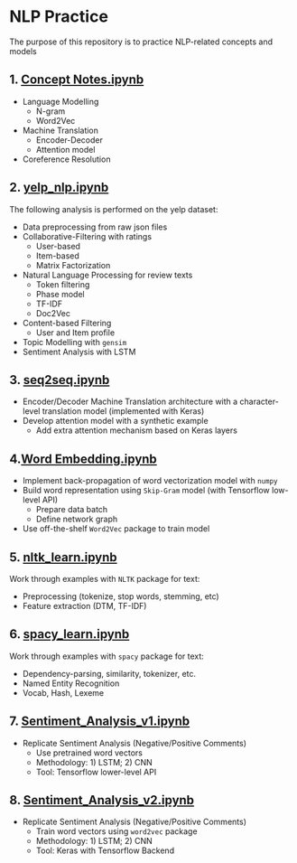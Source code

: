 # NLP Practice
The purpose of this repository is to practice NLP-related concepts and models 

## 1. [Concept Notes.ipynb](https://github.com/shiwang0211/nlp_practice/blob/master/Concept%20Notes.ipynb)
- Language Modelling
    - N-gram
    - Word2Vec
- Machine Translation
    - Encoder-Decoder
    - Attention model
- Coreference Resolution

## 2. [yelp_nlp.ipynb](https://github.com/shiwang0211/nlp_practice/blob/master/yelp_nlp.ipynb)
The following analysis is performed on the yelp dataset:
- Data preprocessing from raw json files
- Collaborative-Filtering with ratings
    - User-based
    - Item-based
    - Matrix Factorization
- Natural Language Processing for review texts
    - Token filtering
    - Phase model
    - TF-IDF
    - Doc2Vec
- Content-based Filtering
    - User and Item profile
- Topic Modelling with `gensim`
- Sentiment Analysis with LSTM

## 3. [seq2seq.ipynb](https://github.com/shiwang0211/nlp_practice/blob/master/seq2seq.ipynb)
- Encoder/Decoder Machine Translation architecture with a character-level translation model (implemented with Keras)
- Develop attention model with a synthetic example 
    - Add extra attention mechanism based on Keras layers

## 4.[Word Embedding.ipynb](https://github.com/shiwang0211/nlp_practice/blob/master/Word_Embedding.ipynb)
- Implement back-propagation of word vectorization model with `numpy`
- Build word representation using `Skip-Gram` model (with Tensorflow low-level API)
    - Prepare data batch
    - Define network graph
- Use off-the-shelf `Word2Vec` package to train model

## 5. [nltk_learn.ipynb](https://github.com/shiwang0211/nlp_practice/blob/master/nltk_learn.ipynb)
Work through examples with `NLTK` package for text:
- Preprocessing (tokenize, stop words, stemming, etc)
- Feature extraction (DTM, TF-IDF)

## 6. [spacy_learn.ipynb](https://github.com/shiwang0211/nlp_practice/blob/master/spacy_learn.ipynb)
Work through examples with `spacy` package for text:
- Dependency-parsing, similarity, tokenizer, etc.
- Named Entity Recognition
- Vocab, Hash, Lexeme

## 7. [Sentiment_Analysis_v1.ipynb](https://github.com/shiwang0211/nlp_practice/blob/master/Sentiment_Analysis_v1.ipynb)
- Replicate Sentiment Analysis (Negative/Positive Comments)
  - Use pretrained word vectors
  - Methodology: 1) LSTM; 2) CNN 
  - Tool: Tensorflow lower-level API

## 8. [Sentiment_Analysis_v2.ipynb](https://github.com/shiwang0211/nlp_practice/blob/master/Sentiment_Analysis_v2.ipynb)
- Replicate Sentiment Analysis (Negative/Positive Comments)
  - Train word vectors using `word2vec` package
  - Methodology: 1) LSTM; 2) CNN 
  - Tool: Keras with Tensorflow Backend

